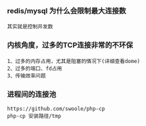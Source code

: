 ### redis/mysql 为什么会限制最大连接数
    其实就是控制并发数
    
### 内核角度，过多的TCP连接非常的不环保
    1、过多的内存占用，尤其是阻塞的情况下(详细查看dome)
    2、过多的端口、fd占用
    3、传输效率问题
    
### 进程间的连接池
    https://github.com/swoole/php-cp
    php-cp 安装路径/tmp
    